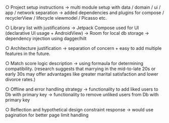 ○ Project setup instructions
  -> multi module setup with data / domain / ui / app / network separation
  -> added dependencies and plugins for compose / recyclerView / lifecycle viewmodel / Picasso etc.

○ Library list with justifications
  -> Jetpack Compose used for UI (declarative UI usage + AndroidView)
  -> Room for local db storage
  -> dependency injection using dagger/hilt

○ Architecture justification
  -> separation of concern + easy to add multiple features in the future.

○ Match score logic description
  -> using formaula for determining compatibility. (research suggests that marrying in the mid-to-late 20s or early 30s may offer advantages like greater marital satisfaction and lower divorce rates.)

○ Offline and error handling strategy
  -> functionality to add liked users to Db with primary key
  -> functionality to remove unliked users from Db with primary key

○ Reflection and hypothetical design constraint response
  -> would use pagination for better page limit handling
